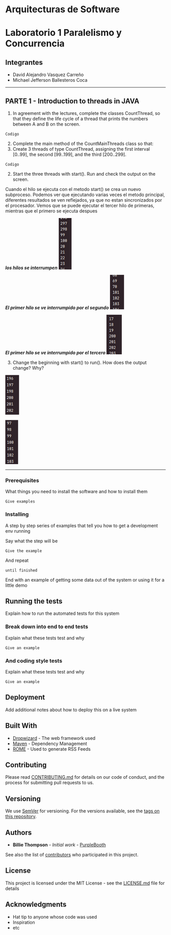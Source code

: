 # Arquitecturas de Software
# Laboratorio 1 Paralelismo y Concurrencia

## Integrantes
- David Alejandro Vasquez Carreño
- Michael Jefferson Ballesteros Coca

____________

## PARTE 1 - Introduction to threads in JAVA

1. In agreement with the lectures, complete the classes CountThread, so that they define the life cycle of a thread that prints the numbers between A and B on the screen.
  
  ```
Codigo
  ```

2. Complete the main method of the CountMainThreads class so that: 
  1. Create 3 threads of type CountThread, assigning the first interval [0..99], the second [99..199], and the third [200..299]. 
  
  ```
Codigo
  ```
  
  2. Start the three threads with start(). Run and check the output on the screen. 
  
  Cuando el hilo se ejecuta con el metodo start() se crea un nuevo subproceso. Podemos ver que ejecutando varias veces el metodo principal, diferentes resultados se ven reflejados, ya que no estan sincronizados por el procesador. Vemos que se puede ejecutar el tercer hilo de primeras, mientras que el primero se ejecuta despues
  
  ***los hilos se interrumpen***
![hilo3](https://github.com/alejovasquero/ARSW---LAB1/blob/master/img/PARTE1/MicrosoftTeams-imagestart%20(1).png)

***El primer hilo se ve interrumpido por el segundo***
![hilo4](https://github.com/alejovasquero/ARSW---LAB1/blob/master/img/PARTE1/MicrosoftTeams-imagestart%20(2).png)

***El primer hilo se ve interrumpido por el tercero***
![hilo5](https://github.com/alejovasquero/ARSW---LAB1/blob/master/img/PARTE1/MicrosoftTeams-imagestart.png)
  
  
  
  3. Change the beginning with start() to run(). How does the output change? Why?
  
![hilo1](https://github.com/alejovasquero/ARSW---LAB1/blob/master/img/PARTE1/MicrosoftTeams-imagerun%20(1).png)

![hilo2](https://github.com/alejovasquero/ARSW---LAB1/blob/master/img/PARTE1/MicrosoftTeams-imagerun%20(2).png)
________________

### Prerequisites

What things you need to install the software and how to install them

```
Give examples
```

### Installing

A step by step series of examples that tell you how to get a development env running

Say what the step will be

```
Give the example
```

And repeat

```
until finished
```

End with an example of getting some data out of the system or using it for a little demo

## Running the tests

Explain how to run the automated tests for this system

### Break down into end to end tests

Explain what these tests test and why

```
Give an example
```

### And coding style tests

Explain what these tests test and why

```
Give an example
```

## Deployment

Add additional notes about how to deploy this on a live system

## Built With

* [Dropwizard](http://www.dropwizard.io/1.0.2/docs/) - The web framework used
* [Maven](https://maven.apache.org/) - Dependency Management
* [ROME](https://rometools.github.io/rome/) - Used to generate RSS Feeds

## Contributing

Please read [CONTRIBUTING.md](https://gist.github.com/PurpleBooth/b24679402957c63ec426) for details on our code of conduct, and the process for submitting pull requests to us.

## Versioning

We use [SemVer](http://semver.org/) for versioning. For the versions available, see the [tags on this repository](https://github.com/your/project/tags). 

## Authors

* **Billie Thompson** - *Initial work* - [PurpleBooth](https://github.com/PurpleBooth)

See also the list of [contributors](https://github.com/your/project/contributors) who participated in this project.

## License

This project is licensed under the MIT License - see the [LICENSE.md](LICENSE.md) file for details

## Acknowledgments

* Hat tip to anyone whose code was used
* Inspiration
* etc
